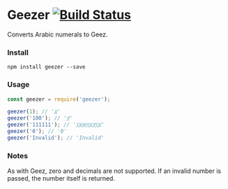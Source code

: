 # Geezer [![Build Status](https://travis-ci.org/moe-szyslak/Geezer.svg?branch=master)](https://travis-ci.org/moe-szyslak/Geezer)

Converts Arabic numerals to Geez.

### Install
`npm install geezer --save`

### Usage
```javascript
const geezer = require('geezer');

geezer(1); // '፩'
geezer('100'); // '፻'
geezer('111111'); // '፲፩፼፲፩፻፲፩'
geezer('0'); // '0'
geezer('Invalid'); // 'Invalid'
```

### Notes
As with Geez, zero and decimals are not supported. If an invalid number is passed, the number itself is returned.
